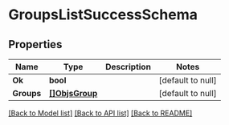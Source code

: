 # GroupsListSuccessSchema

## Properties
Name | Type | Description | Notes
------------ | ------------- | ------------- | -------------
**Ok** | **bool** |  | [default to null]
**Groups** | [**[]ObjsGroup**](objs_group.md) |  | [default to null]

[[Back to Model list]](../README.md#documentation-for-models) [[Back to API list]](../README.md#documentation-for-api-endpoints) [[Back to README]](../README.md)


